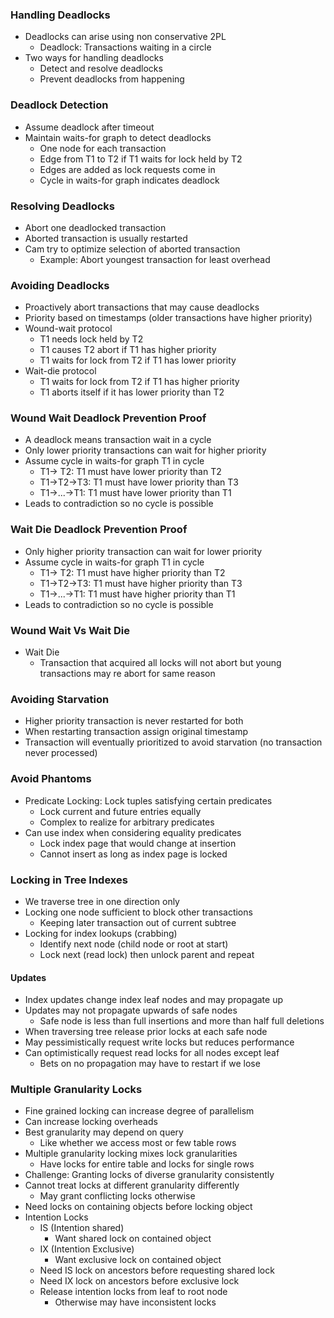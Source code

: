 ### Handling Deadlocks
- Deadlocks can arise using non conservative 2PL
	- Deadlock: Transactions waiting in a circle
- Two ways for handling deadlocks
	- Detect and resolve deadlocks
	- Prevent deadlocks from happening
### Deadlock Detection
- Assume deadlock after timeout
- Maintain waits-for graph to detect deadlocks
	- One node for each transaction
	- Edge from T1 to T2 if T1 waits for lock held by T2
	- Edges are added as lock requests come in
	- Cycle in waits-for graph indicates deadlock
### Resolving Deadlocks
- Abort one deadlocked transaction
- Aborted transaction is usually restarted
- Cam try to optimize selection of aborted transaction
	- Example: Abort youngest transaction for least overhead
### Avoiding Deadlocks
- Proactively abort transactions that may cause deadlocks
- Priority based on timestamps (older transactions have higher priority)
- Wound-wait protocol
	- T1 needs lock held by T2
	- T1 causes T2 abort if T1 has higher priority
	- T1 waits for lock from T2 if T1 has lower priority
- Wait-die protocol
	- T1 waits for lock from T2 if T1 has higher priority
	- T1 aborts itself if it has lower priority than T2
### Wound Wait Deadlock Prevention Proof
- A deadlock means transaction wait in a cycle
- Only lower priority transactions can wait for higher priority
- Assume cycle in waits-for graph T1 in cycle
	- T1-> T2: T1 must have lower priority than T2
	- T1->T2->T3: T1 must have lower priority than T3
	- T1->...->T1: T1 must have lower priority than T1
- Leads to contradiction so no cycle is possible
### Wait Die Deadlock Prevention Proof
- Only higher priority transaction can wait for lower priority
- Assume cycle in waits-for graph T1 in cycle
	- T1-> T2: T1 must have higher priority than T2
	- T1->T2->T3: T1 must have higher priority than T3
	- T1->...->T1: T1 must have higher priority than T1
- Leads to contradiction so no cycle is possible
### Wound Wait Vs Wait Die
- Wait Die
	- Transaction that acquired all locks will not abort but young transactions may re abort for same reason
### Avoiding Starvation
- Higher priority transaction is never restarted for both
- When restarting transaction assign original timestamp
- Transaction will eventually prioritized to avoid starvation (no transaction never processed)
### Avoid Phantoms
- Predicate Locking: Lock tuples satisfying certain predicates
	- Lock current and future entries equally
	- Complex to realize for arbitrary predicates
- Can use index when considering equality predicates
	- Lock index page that would change at insertion
	- Cannot insert as long as index page is locked
### Locking in Tree Indexes
- We traverse tree in one direction only
- Locking one node sufficient to block other transactions
	- Keeping later transaction out of current subtree
- Locking for index lookups (crabbing)
	- Identify next node (child node or root at start)
	- Lock next (read lock) then unlock parent and repeat
#### Updates
- Index updates change index leaf nodes and may propagate up
- Updates may not propagate upwards of safe nodes
	- Safe node is less than full insertions and more than half full deletions
- When traversing tree release prior locks at each safe node
- May pessimistically request write locks but reduces performance
- Can optimistically request read locks for all nodes except leaf
	- Bets on no propagation may have to restart if we lose
### Multiple Granularity Locks
- Fine grained locking can increase degree of parallelism
- Can increase locking overheads
- Best granularity may depend on query
	- Like whether we access most or few table rows
- Multiple granularity locking mixes lock granularities
	- Have locks for entire table and locks for single rows
- Challenge: Granting locks of diverse granularity consistently
- Cannot treat locks at different granularity differently
	- May grant conflicting locks otherwise
- Need locks on containing objects before locking object
- Intention Locks
	- IS (Intention shared)
		- Want shared lock on contained object
	- IX (Intention Exclusive)
		- Want exclusive lock on contained object
	- Need IS lock on ancestors before requesting shared lock
	- Need IX lock on ancestors before exclusive lock
	- Release intention locks from leaf to root node
		- Otherwise may have inconsistent locks
